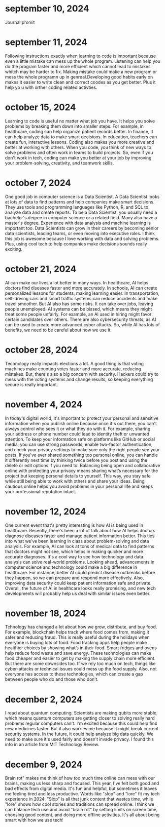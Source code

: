 # september 10, 2024
Journal promit 
# september 11, 2024
Following instructions exactly when learning to code is important because even a little mistake can mess up the whole program. Listening can help you do the program faster and more efficient which cannot lead to mistakes whitch may be harder to fix. Making mistake could make a new program or mess the whole programn up in genreal.Developing good habits early on makes it easier to write clean and correct coodes as you get better. Plus it help yo  u with orther coding related activties.
# october 15, 2024 
Learning to code is useful no matter what job you have. It helps you solve problems by breaking them down into smaller steps. For example, in healthcare, coding can help organize patient records better. In finance, it can help analyze data to make smart decisions. In education, teachers can create fun, interactive lessons. Coding also makes you more creative and better at working with others. When you code, you think of new ways to solve problems and often work in teams to build projects. So, even if you don't work in tech, coding can make you better at your job by improving your problem-solving, creativity, and teamwork skills.

# october 7, 2024 
One good job in computer science is a Data Scientist. A Data Scientist looks at lots of data to find patterns and help companies make smart decisions. They use tools and programming languages like Python, R, and SQL to analyze data and create reports. To be a Data Scientist, you usually need a bachelor's degree in computer science or a related field. Many also have a master's degree. Experience with data analysis and machine learning is important too. Data Scientists can grow in their careers by becoming senior data scientists, leading teams, or even moving into executive roles. I think this job is awesome because I love working with data and solving problems. Plus, using cool tech to help companies make decisions sounds really exciting.
# october 21, 2024 
AI can make our lives a lot better in many ways. In healthcare, AI helps doctors find diseases faster and more accurately. In schools, AI can create personalized lessons for students, making learning easier. In transportation, self-driving cars and smart traffic systems can reduce accidents and make travel smoother. But AI also has some risks. It can take over jobs, leaving people unemployed. AI systems can be biased, which means they might treat some people unfairly. For example, an AI used in hiring might favor certain candidates over others. There are also cybersecurity threats, as AI can be used to create more advanced cyber attacks. So, while AI has lots of benefits, we need to be careful about how we use it.
# october 28, 2024
Technology really impacts elections a lot. A good thing is that voting machines make counting votes faster and more accurate, reducing mistakes. But, there's also a big concern with security. Hackers could try to mess with the voting systems and change results, so keeping everything secure is really important.
# november 4, 2024
In today's digital world, it's important to protect your personal and sensitive information when you publish online because once it's out there, you can't always control who sees it or what they do with it. For example, sharing your address or phone number could lead to identity theft or unwanted attention. To keep your information safe on platforms like GitHub or social media, you can use strong passwords, enable two-factor authentication, and check your privacy settings to make sure only the right people see your posts. If you've ever shared something too personal online, you can handle it differently next time by thinking twice before you post and using the delete or edit options if you need to. Balancing being open and collaborative online with protecting your privacy means sharing what’s necessary for the project but keeping personal details to yourself. This way, you stay safe while still being able to work with others and share your ideas. Being cautious online helps you avoid problems in your personal life and keeps your professional reputation intact.
# november 12, 2024 
One current event that's pretty interesting is how AI is being used in healthcare. Recently, there's been a lot of talk about how AI helps doctors diagnose diseases faster and manage patient information better. This ties into what we've been learning in class about problem-solving and data analysis. For example, AI can look at tons of medical data to find patterns that doctors might not see, which helps in making quicker and more accurate diagnoses. It's a cool way to see how technology and data analysis can solve real-world problems. Looking ahead, advancements in computer science and technology could make a big difference in healthcare. For instance, better AI could predict disease outbreaks before they happen, so we can prepare and respond more effectively. Also, improving data security could keep patient information safe and private. Overall, the future of AI in healthcare looks really promising, and new tech developments will probably help us deal with similar issues even better.
# november 18, 2024 
Tchnology has changed a lot about how we grow, distribute, and buy food. For example, blockchain helps track where food comes from, making it safer and reducing fraud. This is really useful during the holidays when everyone is buying lots of food. Food tracking apps help people make healthier choices by showing what’s in their food. Smart fridges and ovens help reduce food waste and save energy. These technologies can make food cheaper and easier to get by making the supply chain more efficient. But there are some downsides too. If we rely too much on tech, things like cyber-attacks or technical issues could mess up the food supply. Also, not everyone has access to these technologies, which can create a gap between people who do and those who don’t.
# december 2, 2024
I read about quantum computing. Scientists are making qubits more stable, which means quantum computers are getting closer to solving really hard problems regular computers can't. I'm excited because this could help find new medicines faster. But it also worries me because it might break current security systems. In the future, it could help analyze big data quickly. We need to make sure it's used fairly and doesn't invade privacy. I found this info in an article from MIT Technology Review.
# december 9, 2024 
Brain rot" makes me think of how too much time online can mess with our brains, making us less sharp and focused. This year, I've felt both good and bad effects from digital media. It's fun and helpful, but sometimes it leaves me feeling tired and less productive. Words like "slop" and "lore" fit my tech experience in 2024. "Slop" is all that junk content that wastes time, while "lore" shows how cool stories and traditions can spread online. I think we can balance tech use and avoid "brain rot" by setting limits on screen time, choosing good content, and doing more offline activities. It's all about being smart with how we use tech!
